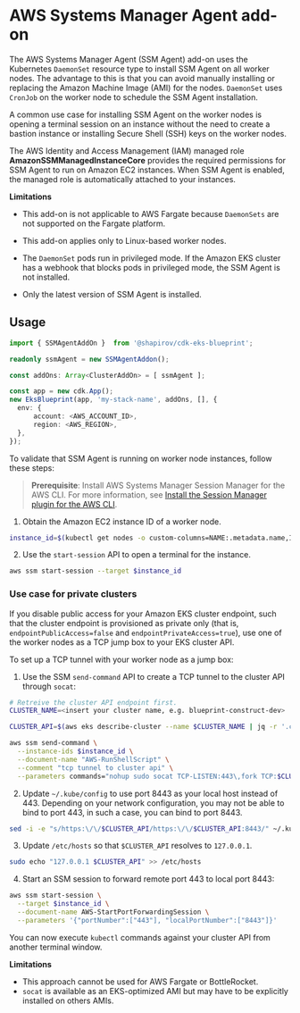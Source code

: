 # AWS Systems Manager Agent add-on

The AWS Systems Manager Agent (SSM Agent) add-on uses the Kubernetes `DaemonSet` resource type to install SSM Agent on all worker nodes. The advantage to this is that you can avoid manually installing or replacing the Amazon Machine Image (AMI) for the nodes. `DaemonSet` uses `CronJob` on the worker node to schedule the SSM Agent installation.

A common use case for installing SSM Agent on the worker nodes is opening a terminal session on an instance without the need to create a bastion instance or installing Secure Shell (SSH) keys on the worker nodes.

The AWS Identity and Access Management (IAM) managed role **AmazonSSMManagedInstanceCore** provides the required permissions for SSM Agent to run on Amazon EC2 instances. When SSM Agent is enabled, the managed role is automatically attached to your instances.

**Limitations**

* This add-on is not applicable to AWS Fargate because `DaemonSets` are not supported on the Fargate platform.

* This add-on applies only to Linux-based worker nodes.

* The `DaemonSet` pods run in privileged mode. If the Amazon EKS cluster has a webhook that blocks pods in privileged mode, the SSM Agent is not installed.

* Only the latest version of SSM Agent is installed.

## Usage

```typescript
import { SSMAgentAddOn }  from '@shapirov/cdk-eks-blueprint';

readonly ssmAgent = new SSMAgentAddon();

const addOns: Array<ClusterAddOn> = [ ssmAgent ];

const app = new cdk.App();
new EksBlueprint(app, 'my-stack-name', addOns, [], {
  env: {
      account: <AWS_ACCOUNT_ID>,
      region: <AWS_REGION>,
  },
});
```

To validate that SSM Agent is running on worker node instances, follow these steps:

> **Prerequisite**: Install AWS Systems Manager Session Manager for the AWS CLI. For more information, see [Install the Session Manager plugin for the AWS CLI](https://docs.aws.amazon.com/systems-manager/latest/userguide/session-manager-working-with-install-plugin.html).

1. Obtain the Amazon EC2 instance ID of a worker node.

```bash
instance_id=$(kubectl get nodes -o custom-columns=NAME:.metadata.name,INSTANCEID:.spec.providerID | awk -F/ 'FNR == 2 {print $5}')
```

2. Use the `start-session` API to open a terminal for the instance.

```bash
aws ssm start-session --target $instance_id
```

### Use case for private clusters

If you disable public access for your Amazon EKS cluster endpoint, such that the cluster endpoint is provisioned as private only (that is, `endpointPublicAccess=false` and `endpointPrivateAccess=true`), use one of the worker nodes as a TCP jump box to your EKS cluster API.

To set up a TCP tunnel with your worker node as a jump box:

1. Use the SSM `send-command` API to create a TCP tunnel to the cluster API through `socat`:

```bash
# Retreive the cluster API endpoint first.
CLUSTER_NAME=<insert your cluster name, e.g. blueprint-construct-dev>

CLUSTER_API=$(aws eks describe-cluster --name $CLUSTER_NAME | jq -r '.cluster.endpoint' | awk -F/ '{print $3}')

aws ssm send-command \
  --instance-ids $instance_id \
  --document-name "AWS-RunShellScript" \
  --comment "tcp tunnel to cluster api" \
  --parameters commands="nohup sudo socat TCP-LISTEN:443\,fork TCP:$CLUSTER_API:443 &"
```

2. Update `~/.kube/config` to use port 8443 as your local host instead of 443. Depending on your network configuration, you may not be able to bind to port 443, in such a case, you can bind to port 8443.

```bash
sed -i -e "s/https:\/\/$CLUSTER_API/https:\/\/$CLUSTER_API:8443/" ~/.kube/config
```

3. Update `/etc/hosts` so that `$CLUSTER_API` resolves to `127.0.0.1`.

```bash
sudo echo "127.0.0.1 $CLUSTER_API" >> /etc/hosts
```
4. Start an SSM session to forward remote port 443 to local port 8443:

```bash
aws ssm start-session \
  --target $instance_id \
  --document-name AWS-StartPortForwardingSession \
  --parameters '{"portNumber":["443"], "localPortNumber":["8443"]}'
```

You can now execute `kubectl` commands against your cluster API from another terminal window.

**Limitations**

* This approach cannot be used for AWS Fargate or BottleRocket.
* `socat` is available as an EKS-optimized AMI but may have to be explicitly installed on others AMIs.
